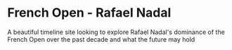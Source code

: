 # French Open - Rafael Nadal

A beautiful timeline site looking to explore Rafael Nadal's dominance of the French Open over the past decade and what the future may hold
